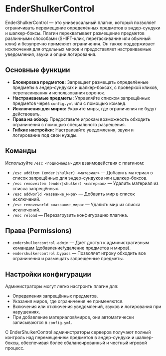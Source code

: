 # EnderShulkerControl

EnderShulkerControl — это универсальный плагин, который позволяет ограничивать перемещение определённых предметов в эндер-сундуки и шалкер-боксы. Плагин перехватывает размещение предметов различными способами (SHIFT-клик, перетаскивание или обычный клик) и безупречно применяет ограничения. Он также поддерживает исключения для отдельных миров и предоставляет настраиваемые уведомления, звуки и опции логирования.

## Основные функции

- **Блокировка предметов:** Запрещает размещать определённые предметы в эндер-сундуках и шалкер-боксах, с проверкой кликов, перетаскивания и использования воронок.
- **Настраиваемые предметы:** Управляйте списком запрещённых предметов через `config.yml` или с помощью команд.
- **Исключения для миров:** Укажите миры, где ограничения не будут действовать.
- **Права на обход:** Предоставьте игрокам возможность обходить ограничения с помощью специального разрешения.
- **Гибкие настройки:** Настраивайте уведомления, звуки и логирование под свои нужды.

## Команды

Используйте `/esc <подкоманда>` для взаимодействия с плагином:

- `/esc additem (ender|shulker) <материал>` — Добавить материал в список запрещённых для эндер-сундуков или шалкер-боксов.
- `/esc removeitem (ender|shulker) <материал>` — Удалить материал из списка запрещённых.
- `/esc addworld <название_мира>` — Добавить мир в список исключений.
- `/esc removeworld <название_мира>` — Удалить мир из списка исключений.
- `/esc reload` — Перезагрузить конфигурацию плагина.

## Права (Permissions)

- `endershulkercontrol.admin` — Даёт доступ к административным командам (добавление/удаление предметов и миров).
- `endershulkercontrol.bypass` — Позволяет игроку обходить все ограничения и размещать запрещённые предметы.

## Настройки конфигурации

Администраторы могут легко настроить плагин для:

- Определения запрещённых предметов.
- Указания миров, где ограничения не применяются.
- Включения или отключения уведомлений, звуков и логирования при нарушениях.
- При добавление материалов/миров, они автоматически записываются в `config.yml`.

С EnderShulkerControl администраторы серверов получают полный контроль над перемещением предметов в эндер-сундуки и шалкер-боксы, обеспечивая более сбалансированный и честный игровой процесс.
